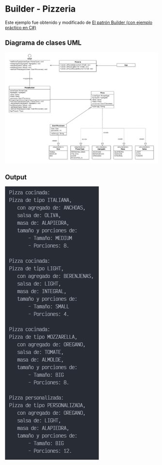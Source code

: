 # Builder - Pizzeria

Este ejemplo fue obtenido y modificado de [El patrón Builder (con ejemplo práctico en C#)](https://www.youtube.com/watch?v=aeownlEi_yI)

## Diagrama de clases UML

![uml](../../../../Z-IMG/builder-14.png)

## Output

![out](../../../../Z-IMG/builder-15.png)
